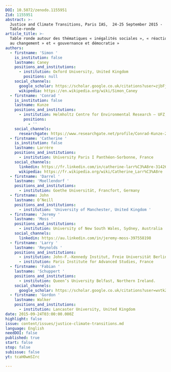 ```yaml
---
DOI: 10.5072/zenodo.1155951
Zid: 1155951
abstract: >-
  Justice and Climate Transitions, Paris IAS,  24-25 September 2015 -
  Table-ronde
article_title: >-
  Table ronde autour des thématiques « inégalités sociales », « réactions face
  au changement » et « gouvernance et démocratie »
authors:
  - firstname: 'Simon '
    is_institution: false
    lastname: Caney
    positions_and_institutions:
      - institution: Oxford University, United Kingdom
        positions: null
    social_channels:
      google_scholar: https://scholar.google.co.uk/citations?user=zjbFj-wAAAAJ&hl=en
      wikipedia: https://en.wikipedia.org/wiki/Simon_Caney
  - firstname: 'Conrad '
    is_institution: false
    lastname: Kunze
    positions_and_institutions:
      - institution: Helmholtz Centre for Environmental Research – UFZ, Leipzig, Germany
        positions:
          - ''
    social_channels:
      researchgate: https://www.researchgate.net/profile/Conrad-Kunze-2
  - firstname: 'Catherine '
    is_institution: false
    lastname: Larrère
    positions_and_institutions:
      - institution: University Paris I Panthéon-Sorbonne, France
    social_channels:
      linkedin: https://fr.linkedin.com/in/catherine-larr%C3%A8re-314263162
      wikipedia: https://fr.wikipedia.org/wiki/Catherine_Larr%C3%A8re
  - firstname: 'Darrel '
    lastname: 'Moellendorf '
    positions_and_institutions:
      - institution: Goethe Universität, Francfort, Germany
  - firstname: John
    lastname: O’Neill
    positions_and_institutions:
      - institution: 'University of Manchester, United Kingdom '
  - firstname: 'Jeremy '
    lastname: 'Moss '
    positions_and_institutions:
      - institution: University of New South Wales, Sydney, Australia
    social_channels:
      linkedin: https://au.linkedin.com/in/jeremy-moss-397558198
  - firstname: 'Larry '
    lastname: 'Reynolds '
    positions_and_institutions:
      - institution: John-F.-Kennedy Institut, Freie Universität Berlin, Germany
      - institution: Paris Institute for Advanced Studies, France
  - firstname: 'Fabian '
    lastname: 'Schuppert '
    positions_and_institutions:
      - institution: Queen’s University Belfast, Northern Ireland.
    social_channels:
      google_scholar: https://scholar.google.co.uk/citations?user=wvtkZzoAAAAJ&hl=en
  - firstname: 'Gordon '
    lastname: Walker
    positions_and_institutions:
      - institution: Lancaster University, United Kingdom
date: 2015-09-24T03:00:00.000Z
highlight: false
issue: content/issues/justice-climate-transitions.md
language: English
needDOI: false
published: true
start: false
stop: false
subissue: false
yt: tcaH0wmSIrc

---
```


<Youtube yt="tcaH0wmSIrc" caption="Table ronde autour des thématiques « inégalités sociales », « réactions face au changement » et « gouvernance et démocratie »"></Youtube>